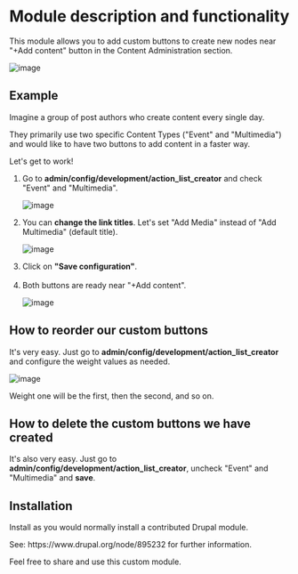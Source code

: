 <h1>Module description and functionality</h1>
<p>This module allows you to add custom buttons to create new nodes near "+Add content" button in the Content Administration section.</p> 

![image](https://github.com/user-attachments/assets/f4d85849-ceb1-47a1-9c7b-2a5a24f7c9a3)
<h2>Example</h2>
<p>Imagine a group of post authors who create content every single day.</p> 
<p>They primarily use two specific Content Types ("Event" and "Multimedia") and would like to have two buttons to add content in a faster way.</p> 
<p>Let's get to work!</p>
<ol>
  <li>Go to <b>admin/config/development/action_list_creator</b> and check "Event" and "Multimedia".</li>
  
  ![image](https://github.com/user-attachments/assets/96bcea43-c9d5-4bce-9397-0f3b682648f2)

  <li>You can <b>change the link titles</b>. Let's set "Add Media" instead of "Add Multimedia" (default title).</li>

  ![image](https://github.com/user-attachments/assets/d4835ced-c946-4abb-a210-5460ff70497f)
  
  <li>Click on <b>"Save configuration"</b>.</li></br>
  
  <li>Both buttons are ready near "+Add content".</li>

  ![image](https://github.com/user-attachments/assets/b378bf92-3b54-4513-8179-91b95ebc8928)
</ol>
<h2>How to reorder our custom buttons</h2>
<p>It's very easy. Just go to <b>admin/config/development/action_list_creator</b> and configure the weight values as needed.</p>

![image](https://github.com/user-attachments/assets/c23c4143-245a-4335-90be-47c1647a1038)

<p>Weight one will be the first, then the second, and so on.</p>
<h2>How to delete the custom buttons we have created</h2>
<p>It's also very easy. Just go to <b>admin/config/development/action_list_creator</b>, uncheck "Event" and "Multimedia" and <b>save</b>.</p>
<h2>Installation</h2>
<p>Install as you would normally install a contributed Drupal module.</p>
<p>See: https://www.drupal.org/node/895232 for further information.</p>
<p>Feel free to share and use this custom module.</p>
